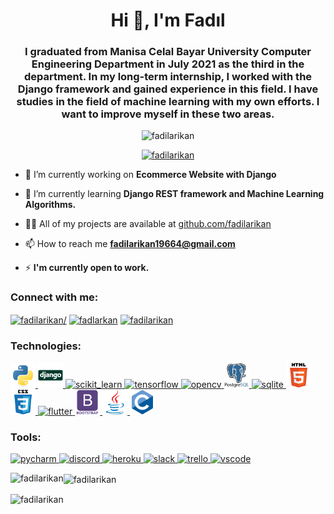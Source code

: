 <h1 align="center">Hi 👋, I'm Fadıl</h1>
<h3 align="center">I graduated from Manisa Celal Bayar University Computer Engineering Department in July 2021 as the third in the department. In my long-term internship, I worked with the Django framework and gained experience in this field. I have studies in the field of machine learning with my own efforts. I want to improve myself in these two areas.</h3>

<p align="center"> <img src="https://komarev.com/ghpvc/?username=fadilarikan&label=Profile%20views&color=0e75b6&style=flat" alt="fadilarikan" /> </p>

<p align="center"> <a href="https://github.com/ryo-ma/github-profile-trophy"><img src="https://github-profile-trophy.vercel.app/?username=fadilarikan" alt="fadilarikan" /></a> </p>

- 🔭 I’m currently working on **Ecommerce Website with Django**

- 🌱 I’m currently learning **Django REST framework and Machine Learning Algorithms.**

- 👨‍💻 All of my projects are available at [github.com/fadilarikan](github.com/fadilarikan)

- 📫 How to reach me **fadilarikan19664@gmail.com**

- ⚡ **I'm currently open to work.**

<h3 align="left">Connect with me:</h3>
<p align="left">
<a href="https://linkedin.com/in/fadilarikan/" target="blank"><img align="center" src="https://raw.githubusercontent.com/rahuldkjain/github-profile-readme-generator/master/src/images/icons/Social/linked-in-alt.svg" alt="fadilarikan/" height="30" width="40" /></a>
<a href="https://kaggle.com/fadlarkan" target="blank"><img align="center" src="https://raw.githubusercontent.com/rahuldkjain/github-profile-readme-generator/master/src/images/icons/Social/kaggle.svg" alt="fadlarkan" height="30" width="40" /></a>
<a href="https://www.hackerrank.com/fadilarikan" target="blank"><img align="center" src="https://raw.githubusercontent.com/rahuldkjain/github-profile-readme-generator/master/src/images/icons/Social/hackerrank.svg" alt="fadilarikan" height="30" width="40" /></a>
</p>

<h3 align="left">Technologies:</h3>
<p align="left">
<a href="https://www.python.org" target="_blank"> <img src="https://raw.githubusercontent.com/devicons/devicon/master/icons/python/python-original.svg" alt="python" width="40" height="40"/> </a>
<a href="https://www.djangoproject.com/" target="_blank"> <img src="https://raw.githubusercontent.com/devicons/devicon/master/icons/django/django-original.svg" alt="django" width="40" height="40"/> </a>
<a href="https://scikit-learn.org/" target="_blank"> <img src="https://upload.wikimedia.org/wikipedia/commons/0/05/Scikit_learn_logo_small.svg" alt="scikit_learn" width="40" height="40"/> </a>
<a href="https://www.tensorflow.org" target="_blank"> <img src="https://www.vectorlogo.zone/logos/tensorflow/tensorflow-icon.svg" alt="tensorflow" width="40" height="40"/> </a>
<a href="https://opencv.org/" target="_blank"> <img src="https://www.vectorlogo.zone/logos/opencv/opencv-icon.svg" alt="opencv" width="40" height="40"/> </a> 
<a href="https://www.postgresql.org" target="_blank"> <img src="https://raw.githubusercontent.com/devicons/devicon/master/icons/postgresql/postgresql-original-wordmark.svg" alt="postgresql" width="40" height="40"/> </a>
<a href="https://www.sqlite.org/" target="_blank"> <img src="https://www.vectorlogo.zone/logos/sqlite/sqlite-icon.svg" alt="sqlite" width="40" height="40"/> </a>
<a href="https://www.w3.org/html/" target="_blank"> <img src="https://raw.githubusercontent.com/devicons/devicon/master/icons/html5/html5-original-wordmark.svg" alt="html5" width="40" height="40"/> </a> 
<a href="https://www.w3schools.com/css/" target="_blank"> <img src="https://raw.githubusercontent.com/devicons/devicon/master/icons/css3/css3-original-wordmark.svg" alt="css3" width="40" height="40"/> </a>
<a href="https://flutter.dev" target="_blank"> <img src="https://www.vectorlogo.zone/logos/flutterio/flutterio-icon.svg" alt="flutter" width="40" height="40"/> </a> 
<a href="https://getbootstrap.com" target="_blank"> <img src="https://raw.githubusercontent.com/devicons/devicon/master/icons/bootstrap/bootstrap-plain-wordmark.svg" alt="bootstrap" width="40" height="40"/> </a>
<a href="https://www.java.com" target="_blank"> <img src="https://raw.githubusercontent.com/devicons/devicon/master/icons/java/java-original.svg" alt="java" width="40" height="40"/> </a> 
<a href="https://www.cprogramming.com/" target="_blank"> <img src="https://raw.githubusercontent.com/devicons/devicon/master/icons/c/c-original.svg" alt="c" width="40" height="40"/> </a> 
</p>

<h3 align="left">Tools:</h3>
<a href="https://www.jetbrains.com/pycharm/" target="_blank"> <img src="https://e7.pngegg.com/pngimages/211/917/png-clipart-pycharm-integrated-development-environment-jetbrains-intellij-idea-python-others-miscellaneous-angle.png" alt="pycharm" width="30" height="30"/> </a> 
<a href="https://discord.com/" target="_blank"> <img src="https://cdn4.iconfinder.com/data/icons/logos-and-brands/512/91_Discord_logo_logos-512.png" alt="discord" width="30" height="30"/> </a>
<a href="https://heroku.com" target="_blank"> <img src="https://www.vectorlogo.zone/logos/heroku/heroku-icon.svg" alt="heroku" width="30" height="30"/> </a> 
<a href="https://slack.com/intl/en-tr/" target="_blank"> <img src="https://cdn.brandfolder.io/5H442O3W/as/pl546j-7le8zk-4nzzs1/Slack_Mark_Web.png" alt="slack" width="37" height="37"/> </a>
<a href="https://trello.com/en" target="_blank"> <img src="https://cdn.iconscout.com/icon/free/png-512/trello-6-569395.png" alt="trello" width="30" height="30"/> </a>
<a href="https://code.visualstudio.com/" target="_blank"> <img src="https://upload.wikimedia.org/wikipedia/commons/thumb/9/9a/Visual_Studio_Code_1.35_icon.svg/1024px-Visual_Studio_Code_1.35_icon.svg.png" alt="vscode" width="30" height="30"/> </a>


<p><img align="left" src="https://github-readme-stats.vercel.app/api/top-langs?username=fadilarikan&show_icons=true&true&theme=radical&locale=en&layout=compact" alt="fadilarikan" height="50%" /></p>

<p><img align="center" src="https://github-readme-stats.vercel.app/api?username=fadilarikan&show_icons=true&theme=dark&locale=en" alt="fadilarikan" width= "50%" /></p>

<p><img align="center" src="https://github-readme-streak-stats.herokuapp.com/?user=fadilarikan&show_icons=true&theme=dark&locale=en" alt="fadilarikan" /></p>
